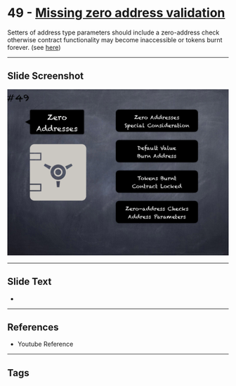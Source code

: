 # 49 - [Missing zero address validation](Missing%20zero%20address%20validation.md)
Setters of address type parameters should include a zero-address check otherwise contract functionality may become inaccessible or tokens burnt forever. (see [here](https://github.com/crytic/slither/wiki/Detector-Documentation#missing-zero-address-validation))
___
## Slide Screenshot
![049.png](../../images/pitfalls_and_best_practices101/049.png)
___
## Slide Text
- 
___
## References
- Youtube Reference
___
## Tags